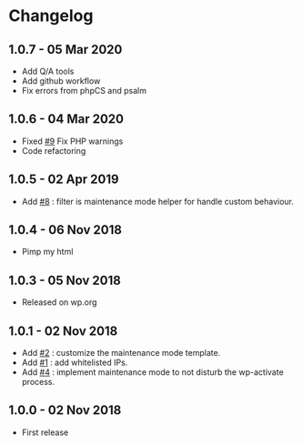 # Changelog ##

## 1.0.7 - 05 Mar 2020
* Add Q/A tools
* Add github workflow
* Fix errors from phpCS and psalm

## 1.0.6 - 04 Mar 2020
* Fixed [#9](https://github.com/BeAPI/beapi-maintenance-mode/issues/9) Fix PHP warnings
* Code refactoring

## 1.0.5 - 02 Apr 2019
* Add [#8](https://github.com/BeAPI/beapi-maintenance-mode/issues/8) : filter is maintenance mode helper for handle custom behaviour.

## 1.0.4 - 06 Nov 2018
* Pimp my html

## 1.0.3 - 05 Nov 2018
* Released on wp.org

## 1.0.1 - 02 Nov 2018
* Add [#2](https://github.com/BeAPI/beapi-maintenance-mode/issues/2) : customize the maintenance mode template.
* Add [#1](https://github.com/BeAPI/beapi-maintenance-mode/issues/1) : add whitelisted IPs.
* Add [#4](https://github.com/BeAPI/beapi-maintenance-mode/issues/4) : implement maintenance mode to not disturb the wp-activate process.

## 1.0.0 - 02 Nov 2018
* First release
